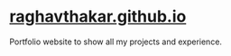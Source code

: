 # [raghavthakar.github.io](raghavthakar.github.io)

Portfolio website to show all my projects and experience.
